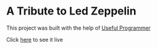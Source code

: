 # A Tribute to Led Zeppelin

This project was built with the help of [Useful Programmer](https://www.youtube.com/c/UsefulProgrammer)

Click [here](https://steelejackson.github.io/led-zeppelin-tribute-page/) to see it live

